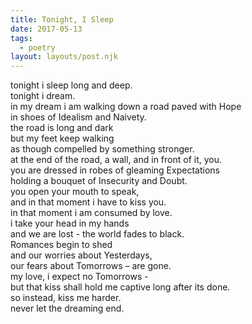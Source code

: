 ```yaml
---
title: Tonight, I Sleep
date: 2017-05-13
tags:
  - poetry
layout: layouts/post.njk
---
```


tonight i sleep long and deep.<br/>
tonight i dream.<br/>
in my dream i am walking down a road paved with Hope<br/>
in shoes of Idealism and Naivety.<br/>
the road is long and dark<br/>
but my feet keep walking<br/>
as though compelled by something stronger.<br/>
at the end of the road, a wall, and in front of it, you.<br/>
you are dressed in robes of gleaming Expectations<br/>
holding a bouquet of Insecurity and Doubt.<br/>
you open your mouth to speak,<br/>
and in that moment i have to kiss you.<br/>
in that moment i am consumed by love.<br/>
i take your head in my hands<br/>
and we are lost - the world fades to black.<br/>
Romances begin to shed<br/>
and our worries about Yesterdays,<br/>
our fears about Tomorrows – are gone.<br/>
my love, i expect no Tomorrows -<br/>
but that kiss shall hold me captive long after its done.<br/>
so instead, kiss me harder.<br/>
never let the dreaming end.
